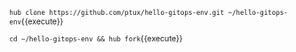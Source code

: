 `hub clone https://github.com/ptux/hello-gitops-env.git ~/hello-gitops-env`{{execute}}

`cd ~/hello-gitops-env && hub fork`{{execute}}